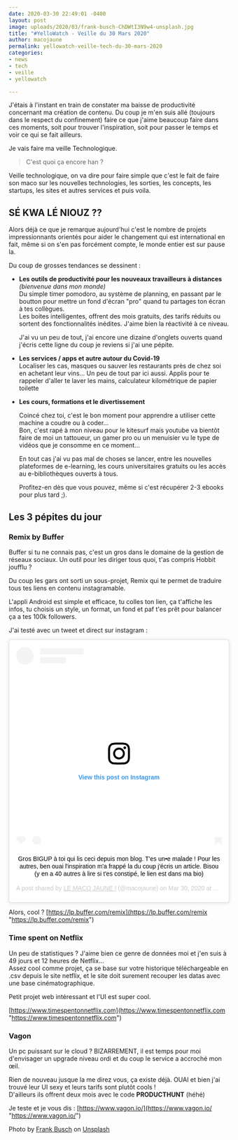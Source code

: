 ```yaml
---
date: 2020-03-30 22:49:01 -0400
layout: post
image: uploads/2020/03/frank-busch-ChDWtI3N9w4-unsplash.jpg
title: "#YelloWatch - Veille du 30 Mars 2020"
author: macojaune
permalink: yellowatch-veille-tech-du-30-mars-2020
categories:
- news
- tech
- veille
- yellowatch

---
```

J'étais à l'instant en train de constater ma baisse de productivité concernant ma création de contenu. Du coup je m'en suis allé (toujours dans le respect du confinement) faire ce que j'aime beaucoup faire dans ces moments, soit pour trouver l'inspiration, soit pour passer le temps et voir ce qui se fait ailleurs.

Je vais faire ma veille Technologique.

> C'est quoi ça encore han ?

Veille technologique, on va dire pour faire simple que c'est le fait de faire son maco sur les nouvelles technologies, les sorties, les concepts, les startups, les sites et autres services et puis voila.

## SÉ KWA LÉ NIOUZ ??

Alors déjà ce que je remarque aujourd'hui c'est le nombre de projets impressionnants orientés pour aider le changement qui est international en fait, même si on s'en pas forcément compte, le monde entier est sur pause la.

Du coup de grosses tendances se dessinent :

* **Les outils de productivité pour les nouveaux travailleurs à distances**  
  _(bienvenue dans mon monde)_  
  Du simple timer pomodoro, au système de planning, en passant par le boutton pour mettre un fond d'écran "pro" quand tu partages ton écran à tes collègues.  
  Les boites intelligentes, offrent des mois gratuits, des tarifs réduits ou sortent des fonctionnalités inédites. J'aime bien la réactivité à ce niveau.

  J'ai vu un peu de tout, j'ai encore une dizaine d'onglets ouverts quand j'écris cette ligne du coup je reviens si j'ai une pépite.
* **Les services / apps et autre autour du Covid-19**  
  Localiser les cas, masques ou sauver les restaurants près de chez soi en achetant leur vins… Un peu de tout par ici aussi. Applis pour te rappeler d'aller te laver les mains, calculateur kilométrique de papier toilette
* **Les cours, formations et le divertissement**

  Coincé chez toi, c'est le bon moment pour apprendre a utiliser cette machine a coudre ou à coder…  
  Bon, c'est rapé à mon niveau pour le kitesurf mais youtube va bientôt faire de moi un tattoueur, un gamer pro ou un menuisier vu le type de vidéos que je consomme en ce moment…

  En tout cas j'ai vu pas mal de choses se lancer, entre les nouvelles plateformes de e-learning, les cours universitaires gratuits ou les accès au e-bibliothèques ouverts à tous.

  Profitez-en dès que vous pouvez, même si c'est récupérer 2-3 ebooks pour plus tard ;).

## Les 3 pépites du jour

### Remix by Buffer

Buffer si tu ne connais pas, c'est un gros dans le domaine de la gestion de réseaux sociaux. Un outil pour les diriger tous quoi, t'as compris Hobbit joufflu ?

Du coup les gars ont sorti un sous-projet, Remix qui te permet de traduire tous tes liens en contenu instagramable.

L'appli Android est simple et efficace, tu colles ton lien, ça t'affiche les infos, tu choisis un style, un format, un fond et paf t'es prêt pour balancer ça a tes 100k followers.

J'ai testé avec un tweet et direct sur instagram :

<center><blockquote class="instagram-media" data-instgrm-captioned data-instgrm-permalink="https://www.instagram.com/p/B-YgIoCgv3K/?utm_source=ig_embed&utm_campaign=loading" data-instgrm-version="12" style=" background:#FFF; border:0; border-radius:3px; box-shadow:0 0 1px 0 rgba(0,0,0,0.5),0 1px 10px 0 rgba(0,0,0,0.15); margin: 1px; max-width:540px; min-width:326px; padding:0; width:99.375%; width:-webkit-calc(100% - 2px); width:calc(100% - 2px);"><div style="padding:16px;"> <a href="https://www.instagram.com/p/B-YgIoCgv3K/?utm_source=ig_embed&utm_campaign=loading" style=" background:#FFFFFF; line-height:0; padding:0 0; text-align:center; text-decoration:none; width:100%;" target="_blank"> <div style=" display: flex; flex-direction: row; align-items: center;"> <div style="background-color: #F4F4F4; border-radius: 50%; flex-grow: 0; height: 40px; margin-right: 14px; width: 40px;"></div> <div style="display: flex; flex-direction: column; flex-grow: 1; justify-content: center;"> <div style=" background-color: #F4F4F4; border-radius: 4px; flex-grow: 0; height: 14px; margin-bottom: 6px; width: 100px;"></div> <div style=" background-color: #F4F4F4; border-radius: 4px; flex-grow: 0; height: 14px; width: 60px;"></div></div></div><div style="padding: 19% 0;"></div> <div style="display:block; height:50px; margin:0 auto 12px; width:50px;"><svg width="50px" height="50px" viewBox="0 0 60 60" version="1.1" xmlns="https://www.w3.org/2000/svg" xmlns:xlink="https://www.w3.org/1999/xlink"><g stroke="none" stroke-width="1" fill="none" fill-rule="evenodd"><g transform="translate(-511.000000, -20.000000)" fill="#000000"><g><path d="M556.869,30.41 C554.814,30.41 553.148,32.076 553.148,34.131 C553.148,36.186 554.814,37.852 556.869,37.852 C558.924,37.852 560.59,36.186 560.59,34.131 C560.59,32.076 558.924,30.41 556.869,30.41 M541,60.657 C535.114,60.657 530.342,55.887 530.342,50 C530.342,44.114 535.114,39.342 541,39.342 C546.887,39.342 551.658,44.114 551.658,50 C551.658,55.887 546.887,60.657 541,60.657 M541,33.886 C532.1,33.886 524.886,41.1 524.886,50 C524.886,58.899 532.1,66.113 541,66.113 C549.9,66.113 557.115,58.899 557.115,50 C557.115,41.1 549.9,33.886 541,33.886 M565.378,62.101 C565.244,65.022 564.756,66.606 564.346,67.663 C563.803,69.06 563.154,70.057 562.106,71.106 C561.058,72.155 560.06,72.803 558.662,73.347 C557.607,73.757 556.021,74.244 553.102,74.378 C549.944,74.521 548.997,74.552 541,74.552 C533.003,74.552 532.056,74.521 528.898,74.378 C525.979,74.244 524.393,73.757 523.338,73.347 C521.94,72.803 520.942,72.155 519.894,71.106 C518.846,70.057 518.197,69.06 517.654,67.663 C517.244,66.606 516.755,65.022 516.623,62.101 C516.479,58.943 516.448,57.996 516.448,50 C516.448,42.003 516.479,41.056 516.623,37.899 C516.755,34.978 517.244,33.391 517.654,32.338 C518.197,30.938 518.846,29.942 519.894,28.894 C520.942,27.846 521.94,27.196 523.338,26.654 C524.393,26.244 525.979,25.756 528.898,25.623 C532.057,25.479 533.004,25.448 541,25.448 C548.997,25.448 549.943,25.479 553.102,25.623 C556.021,25.756 557.607,26.244 558.662,26.654 C560.06,27.196 561.058,27.846 562.106,28.894 C563.154,29.942 563.803,30.938 564.346,32.338 C564.756,33.391 565.244,34.978 565.378,37.899 C565.522,41.056 565.552,42.003 565.552,50 C565.552,57.996 565.522,58.943 565.378,62.101 M570.82,37.631 C570.674,34.438 570.167,32.258 569.425,30.349 C568.659,28.377 567.633,26.702 565.965,25.035 C564.297,23.368 562.623,22.342 560.652,21.575 C558.743,20.834 556.562,20.326 553.369,20.18 C550.169,20.033 549.148,20 541,20 C532.853,20 531.831,20.033 528.631,20.18 C525.438,20.326 523.257,20.834 521.349,21.575 C519.376,22.342 517.703,23.368 516.035,25.035 C514.368,26.702 513.342,28.377 512.574,30.349 C511.834,32.258 511.326,34.438 511.181,37.631 C511.035,40.831 511,41.851 511,50 C511,58.147 511.035,59.17 511.181,62.369 C511.326,65.562 511.834,67.743 512.574,69.651 C513.342,71.625 514.368,73.296 516.035,74.965 C517.703,76.634 519.376,77.658 521.349,78.425 C523.257,79.167 525.438,79.673 528.631,79.82 C531.831,79.965 532.853,80.001 541,80.001 C549.148,80.001 550.169,79.965 553.369,79.82 C556.562,79.673 558.743,79.167 560.652,78.425 C562.623,77.658 564.297,76.634 565.965,74.965 C567.633,73.296 568.659,71.625 569.425,69.651 C570.167,67.743 570.674,65.562 570.82,62.369 C570.966,59.17 571,58.147 571,50 C571,41.851 570.966,40.831 570.82,37.631"></path></g></g></g></svg></div><div style="padding-top: 8px;"> <div style=" color:#3897f0; font-family:Arial,sans-serif; font-size:14px; font-style:normal; font-weight:550; line-height:18px;"> View this post on Instagram</div></div><div style="padding: 12.5% 0;"></div> <div style="display: flex; flex-direction: row; margin-bottom: 14px; align-items: center;"><div> <div style="background-color: #F4F4F4; border-radius: 50%; height: 12.5px; width: 12.5px; transform: translateX(0px) translateY(7px);"></div> <div style="background-color: #F4F4F4; height: 12.5px; transform: rotate(-45deg) translateX(3px) translateY(1px); width: 12.5px; flex-grow: 0; margin-right: 14px; margin-left: 2px;"></div> <div style="background-color: #F4F4F4; border-radius: 50%; height: 12.5px; width: 12.5px; transform: translateX(9px) translateY(-18px);"></div></div><div style="margin-left: 8px;"> <div style=" background-color: #F4F4F4; border-radius: 50%; flex-grow: 0; height: 20px; width: 20px;"></div> <div style=" width: 0; height: 0; border-top: 2px solid transparent; border-left: 6px solid #f4f4f4; border-bottom: 2px solid transparent; transform: translateX(16px) translateY(-4px) rotate(30deg)"></div></div><div style="margin-left: auto;"> <div style=" width: 0px; border-top: 8px solid #F4F4F4; border-right: 8px solid transparent; transform: translateY(16px);"></div> <div style=" background-color: #F4F4F4; flex-grow: 0; height: 12px; width: 16px; transform: translateY(-4px);"></div> <div style=" width: 0; height: 0; border-top: 8px solid #F4F4F4; border-left: 8px solid transparent; transform: translateY(-4px) translateX(8px);"></div></div></div></a> <p style=" margin:8px 0 0 0; padding:0 4px;"> <a href="https://www.instagram.com/p/B-YgIoCgv3K/?utm_source=ig_embed&utm_campaign=loading" style=" color:#000; font-family:Arial,sans-serif; font-size:14px; font-style:normal; font-weight:normal; line-height:17px; text-decoration:none; word-wrap:break-word;" target="_blank">Gros BIGUP à toi qui lis ceci depuis mon blog. T'es un•e malade ! Pour les autres, ben ouai l'inspiration m'a frappé la du coup j'écris un article. Bisou (y en a 40 autres à lire si t'es constipé, le lien est dans ma bio)</a></p> <p style=" color:#c9c8cd; font-family:Arial,sans-serif; font-size:14px; line-height:17px; margin-bottom:0; margin-top:8px; overflow:hidden; padding:8px 0 7px; text-align:center; text-overflow:ellipsis; white-space:nowrap;">A post shared by <a href="https://www.instagram.com/macojaune/?utm_source=ig_embed&utm_campaign=loading" style=" color:#c9c8cd; font-family:Arial,sans-serif; font-size:14px; font-style:normal; font-weight:normal; line-height:17px;" target="_blank"> LE MACO JAUNE !</a> (@macojaune) on <time style=" font-family:Arial,sans-serif; font-size:14px; line-height:17px;" datetime="2020-03-31T03:25:15+00:00">Mar 30, 2020 at 8:25pm PDT</time></p></div></blockquote></center><script async src="//www.instagram.com/embed.js"></script>

Alors, cool  ? [https://lp.buffer.com/remix](https://lp.buffer.com/remix "https://lp.buffer.com/remix")

### Time spent on Netflix

Un peu de statistiques ? J'aime bien ce genre de données moi et j'en suis à 49 jours et 12 heures de Netflix…  
Assez cool comme projet, ça se base sur votre historique téléchargeable en .csv depuis le site netflix, et le site doit surement recouper les datas avec une base cinématographique.

Petit projet web intéressant et l'UI est super cool.

[https://www.timespentonnetflix.com](https://www.timespentonnetflix.com "https://www.timespentonnetflix.com")

### Vagon

Un pc puissant sur le cloud ? BIZARREMENT, il est temps pour moi d'envisager un upgrade niveau ordi et du coup le service a accroché mon œil.

Rien de nouveau jusque la me direz vous, ça existe déjà. OUAI et bien j'ai trouvé leur UI sexy et leurs tarifs sont plutôt cools !  
D'ailleurs ils offrent deux mois avec le code **PRODUCTHUNT** (héhé)

Je teste et je vous dis : [https://www.vagon.io/](https://www.vagon.io/ "https://www.vagon.io/")

Photo by [Frank Busch](https://unsplash.com/@frankbusch?utm_source=unsplash&utm_medium=referral&utm_content=creditCopyText) on [Unsplash](https://unsplash.com/s/photos/surveillance?utm_source=unsplash&utm_medium=referral&utm_content=creditCopyText)